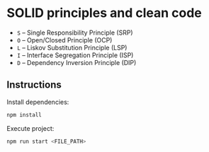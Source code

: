# SOLID principles and clean code

- `S` – Single Responsibility Principle (SRP)
- `O` – Open/Closed Principle (OCP)
- `L` – Liskov Substitution Principle (LSP)
- `I` – Interface Segregation Principle (ISP)
- `D` – Dependency Inversion Principle (DIP)

## Instructions

Install dependencies:

```bash
npm install
```

Execute project:

```bash
npm run start <FILE_PATH>
```
